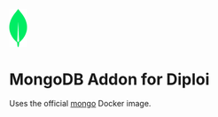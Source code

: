 <img alt="icon" src=".diploi/icon.svg" width="32">

# MongoDB Addon for Diploi

Uses the official [mongo](https://hub.docker.com/_/mongo) Docker image.
